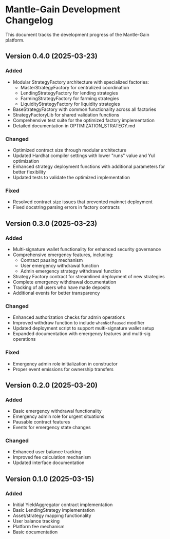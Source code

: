 # Mantle-Gain Development Changelog

This document tracks the development progress of the Mantle-Gain platform.

## Version 0.4.0 (2025-03-23)

### Added
- Modular StrategyFactory architecture with specialized factories:
  - MasterStrategyFactory for centralized coordination
  - LendingStrategyFactory for lending strategies
  - FarmingStrategyFactory for farming strategies
  - LiquidityStrategyFactory for liquidity strategies
- BaseStrategyFactory with common functionality across all factories
- StrategyFactoryLib for shared validation functions
- Comprehensive test suite for the optimized factory implementation
- Detailed documentation in OPTIMIZATION_STRATEGY.md

### Changed
- Optimized contract size through modular architecture
- Updated Hardhat compiler settings with lower "runs" value and Yul optimization
- Enhanced strategy deployment functions with additional parameters for better flexibility
- Updated tests to validate the optimized implementation

### Fixed
- Resolved contract size issues that prevented mainnet deployment
- Fixed docstring parsing errors in factory contracts

## Version 0.3.0 (2025-03-23)

### Added
- Multi-signature wallet functionality for enhanced security governance
- Comprehensive emergency features, including:
  - Contract pausing mechanism
  - User emergency withdrawal function
  - Admin emergency strategy withdrawal function
- Strategy Factory contract for streamlined deployment of new strategies
- Complete emergency withdrawal documentation
- Tracking of all users who have made deposits
- Additional events for better transparency

### Changed
- Enhanced authorization checks for admin operations
- Improved withdraw function to include `whenNotPaused` modifier
- Updated deployment script to support multi-signature wallet setup
- Expanded documentation with emergency features and multi-sig operations

### Fixed
- Emergency admin role initialization in constructor
- Proper event emissions for ownership transfers

## Version 0.2.0 (2025-03-20)

### Added
- Basic emergency withdrawal functionality
- Emergency admin role for urgent situations
- Pausable contract features
- Events for emergency state changes

### Changed
- Enhanced user balance tracking
- Improved fee calculation mechanism
- Updated interface documentation

## Version 0.1.0 (2025-03-15)

### Added
- Initial YieldAggregator contract implementation
- Basic LendingStrategy implementation
- Asset/strategy mapping functionality
- User balance tracking
- Platform fee mechanism
- Basic documentation
